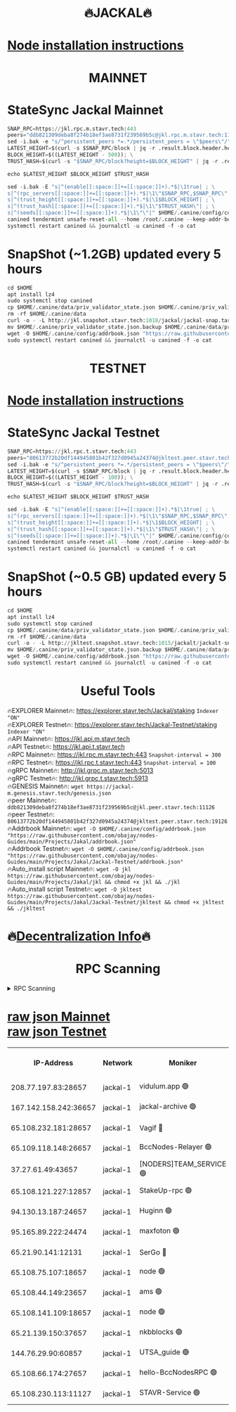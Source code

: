 <h1 align="center"> 🔥JACKAL🔥</h1>

[Node installation instructions](https://github.com/obajay/nodes-Guides/tree/main/Projects/Jakal)
=

<h1 align="center"> MAINNET</h1>

# StateSync Jackal Mainnet
```python
SNAP_RPC=https://jkl.rpc.m.stavr.tech:443
peers="ddb821309deba8f274b18ef3ae8731f239569b5c@jkl.rpc.m.stavr.tech:11126"
sed -i.bak -e "s/^persistent_peers *=.*/persistent_peers = \"$peers\"/" $HOME/.canine/config/config.toml
LATEST_HEIGHT=$(curl -s $SNAP_RPC/block | jq -r .result.block.header.height); \
BLOCK_HEIGHT=$((LATEST_HEIGHT - 500)); \
TRUST_HASH=$(curl -s "$SNAP_RPC/block?height=$BLOCK_HEIGHT" | jq -r .result.block_id.hash)

echo $LATEST_HEIGHT $BLOCK_HEIGHT $TRUST_HASH

sed -i.bak -E "s|^(enable[[:space:]]+=[[:space:]]+).*$|\1true| ; \
s|^(rpc_servers[[:space:]]+=[[:space:]]+).*$|\1\"$SNAP_RPC,$SNAP_RPC\"| ; \
s|^(trust_height[[:space:]]+=[[:space:]]+).*$|\1$BLOCK_HEIGHT| ; \
s|^(trust_hash[[:space:]]+=[[:space:]]+).*$|\1\"$TRUST_HASH\"| ; \
s|^(seeds[[:space:]]+=[[:space:]]+).*$|\1\"\"|" $HOME/.canine/config/config.toml
canined tendermint unsafe-reset-all --home /root/.canine --keep-addr-book
systemctl restart canined && journalctl -u canined -f -o cat
```
# SnapShot (~1.2GB) updated every 5 hours
```python
cd $HOME
apt install lz4
sudo systemctl stop canined
cp $HOME/.canine/data/priv_validator_state.json $HOME/.canine/priv_validator_state.json.backup
rm -rf $HOME/.canine/data
curl -o - -L http://jkl.snapshot.stavr.tech:1018/jackal/jackal-snap.tar.lz4 | lz4 -c -d - | tar -x -C $HOME/.canine --strip-components 2
mv $HOME/.canine/priv_validator_state.json.backup $HOME/.canine/data/priv_validator_state.json
wget -O $HOME/.canine/config/addrbook.json "https://raw.githubusercontent.com/obajay/nodes-Guides/main/Projects/Jakal/addrbook.json"
sudo systemctl restart canined && journalctl -u canined -f -o cat
```

<h1 align="center"> TESTNET</h1>

[Node installation instructions](https://github.com/obajay/nodes-Guides/tree/main/Projects/Jakal/Jackal-Testnet)
=

# StateSync Jackal Testnet
```python
SNAP_RPC=https://jkl.rpc.t.stavr.tech:443
peers="80613772b20df144945801b42f327d0945a24374@jkltest.peer.stavr.tech:19126"
sed -i.bak -e "s/^persistent_peers *=.*/persistent_peers = \"$peers\"/" $HOME/.canine/config/config.toml
LATEST_HEIGHT=$(curl -s $SNAP_RPC/block | jq -r .result.block.header.height); \
BLOCK_HEIGHT=$((LATEST_HEIGHT - 100)); \
TRUST_HASH=$(curl -s "$SNAP_RPC/block?height=$BLOCK_HEIGHT" | jq -r .result.block_id.hash)

echo $LATEST_HEIGHT $BLOCK_HEIGHT $TRUST_HASH

sed -i.bak -E "s|^(enable[[:space:]]+=[[:space:]]+).*$|\1true| ; \
s|^(rpc_servers[[:space:]]+=[[:space:]]+).*$|\1\"$SNAP_RPC,$SNAP_RPC\"| ; \
s|^(trust_height[[:space:]]+=[[:space:]]+).*$|\1$BLOCK_HEIGHT| ; \
s|^(trust_hash[[:space:]]+=[[:space:]]+).*$|\1\"$TRUST_HASH\"| ; \
s|^(seeds[[:space:]]+=[[:space:]]+).*$|\1\"\"|" $HOME/.canine/config/config.toml
canined tendermint unsafe-reset-all --home /root/.canine --keep-addr-book
systemctl restart canined && journalctl -u canined -f -o cat
```
# SnapShot (~0.5 GB) updated every 5 hours
```python
cd $HOME
apt install lz4
sudo systemctl stop canined
cp $HOME/.canine/data/priv_validator_state.json $HOME/.canine/priv_validator_state.json.backup
rm -rf $HOME/.canine/data
curl -o - -L http://jkltest.snapshot.stavr.tech:1015/jackalt/jackalt-snap.tar.lz4 | lz4 -c -d - | tar -x -C $HOME/.canine --strip-components 2
mv $HOME/.canine/priv_validator_state.json.backup $HOME/.canine/data/priv_validator_state.json
wget -O $HOME/.canine/config/addrbook.json "https://raw.githubusercontent.com/obajay/nodes-Guides/main/Projects/Jakal/Jackal-Testnet/addrbook.json"
sudo systemctl restart canined && journalctl -u canined -f -o cat
```

 <h1 align="center"> Useful Tools</h1>

🔥EXPLORER Mainnet🔥:      https://explorer.stavr.tech/Jackal/staking		        `Indexer "ON"` \
🔥EXPLORER Testnet🔥:      https://explorer.stavr.tech/Jackal-Testnet/staking     `Indexer "ON"` \
🔥API Mainnet🔥: 			 		 https://jkl.api.m.stavr.tech \
🔥API Testnet🔥: 			 		 https://jkl.api.t.stavr.tech \
🔥RPC Mainnet🔥:           https://jkl.rpc.m.stavr.tech:443              `Snapshot-interval = 300` \
🔥RPC Testnet🔥:           https://jkl.rpc.t.stavr.tech:443              `Snapshot-interval = 100` \
🔥gRPC Mainnet🔥:          http://jkl.grpc.m.stavr.tech:5013 \
🔥gRPC Testnet🔥:          http://jkl.grpc.t.stavr.tech:5913 \
🔥GENESIS Mainnet🔥:    `wget https://jackal-m.genesis.stavr.tech/genesis.json` \
🔥peer Mainnet🔥:					 `ddb821309deba8f274b18ef3ae8731f239569b5c@jkl.peer.stavr.tech:11126` \
🔥peer Testnet🔥:					 `80613772b20df144945801b42f327d0945a24374@jkltest.peer.stavr.tech:19126` \
🔥Addrbook Mainnet🔥:    ```wget -O $HOME/.canine/config/addrbook.json "https://raw.githubusercontent.com/obajay/nodes-Guides/main/Projects/Jakal/addrbook.json"``` \
🔥Addrbook Testnet🔥:    ```wget -O $HOME/.canine/config/addrbook.json "https://raw.githubusercontent.com/obajay/nodes-Guides/main/Projects/Jakal/Jackal-Testnet/addrbook.json"``` \
🔥Auto_install script Mainnet🔥: ```wget -O jkl https://raw.githubusercontent.com/obajay/nodes-Guides/main/Projects/Jakal/jkl && chmod +x jkl && ./jkl``` \
🔥Auto_install script Testnet🔥: ```wget -O jkltest https://raw.githubusercontent.com/obajay/nodes-Guides/main/Projects/Jakal/Jackal-Testnet/jkltest && chmod +x jkltest && ./jkltest```

🔥[Decentralization Info](https://github.com/obajay/StateSync-snapshots/tree/main/Projects/Jackal/Decentralization)🔥
=

<h1 align="center"> RPC Scanning</h1>

<details>
<summary>RPC Scanning</summary>

<h2 align="center"> We scan nodes in real time every 4 hours. And we provide the final result of RPC endpoints.
We cannot influence the operation of these nodes in any way. </h2>


```python
If Voting Power is higher than 0 --> then the Node is a validator of the network and may be subject to attack and be a potential threat to the chain.
```
```python
We marked such validators with a red symbol
```

</details>

[raw json Mainnet](https://rpc-check.jaclalm.stavr.tech/jaclalm/rpc-jaclalm-result.json) \
[raw json Testnet](https://github.com/obajay/StateSync-snapshots/tree/main/Projects/Jackal/Rpc-Check-Testnet)
=

<table><tr><th>IP-Address</th><th>Network</th><th>Moniker</th><th>Latest Block Height</th><th>Earliest Block Height</th><th>Catching Up</th><th>Tx Index</th><th>Voting Power</th><th>Scan Time</th></tr><tr><td>208.77.197.83:28657</td><td>jackal-1</td><td>vidulum.app 🟢</td><td>6818075</td><td>0</td><td>False</td><td>on</td><td>0</td><td>2024-03-10T23:34:38.560005927UTC</td></tr><tr><td>167.142.158.242:36657</td><td>jackal-1</td><td>jackal-archive 🟢</td><td>6818074</td><td>2770293</td><td>False</td><td>on</td><td>0</td><td>2024-03-10T23:34:41.323500162UTC</td></tr><tr><td>65.108.232.181:28657</td><td>jackal-1</td><td>Vagif 🔴</td><td>6818074</td><td>6462201</td><td>False</td><td>off</td><td>60003</td><td>2024-03-10T23:34:30.322369102UTC</td></tr><tr><td>65.109.118.148:26657</td><td>jackal-1</td><td>BccNodes-Relayer 🟢</td><td>6687138</td><td>6489001</td><td>False</td><td>on</td><td>0</td><td>2024-03-10T23:34:21.230008508UTC</td></tr><tr><td>37.27.61.49:43657</td><td>jackal-1</td><td>[NODERS]TEAM_SERVICE 🟢</td><td>6818066</td><td>6591201</td><td>False</td><td>on</td><td>0</td><td>2024-03-10T23:33:36.449344494UTC</td></tr><tr><td>65.108.121.227:12857</td><td>jackal-1</td><td>StakeUp-rpc 🟢</td><td>6818067</td><td>6604001</td><td>False</td><td>on</td><td>0</td><td>2024-03-10T23:33:50.017608676UTC</td></tr><tr><td>94.130.13.187:24657</td><td>jackal-1</td><td>Huginn 🟢</td><td>6818076</td><td>6707772</td><td>False</td><td>on</td><td>0</td><td>2024-03-10T23:34:45.606828333UTC</td></tr><tr><td>95.165.89.222:24474</td><td>jackal-1</td><td>maxfoton 🟢</td><td>6818007</td><td>6718006</td><td>False</td><td>off</td><td>0</td><td>2024-03-10T23:34:31.070947440UTC</td></tr><tr><td>65.21.90.141:12131</td><td>jackal-1</td><td>SerGo 🔴</td><td>6818067</td><td>6759992</td><td>False</td><td>off</td><td>51100</td><td>2024-03-10T23:33:45.511586872UTC</td></tr><tr><td>65.108.75.107:18657</td><td>jackal-1</td><td>node 🟢</td><td>6818071</td><td>6759992</td><td>False</td><td>on</td><td>0</td><td>2024-03-10T23:34:10.731374355UTC</td></tr><tr><td>65.108.44.149:23657</td><td>jackal-1</td><td>ams 🟢</td><td>6818074</td><td>6760439</td><td>False</td><td>on</td><td>0</td><td>2024-03-10T23:34:31.361549759UTC</td></tr><tr><td>65.108.141.109:18657</td><td>jackal-1</td><td>node 🟢</td><td>6818066</td><td>6773189</td><td>False</td><td>on</td><td>0</td><td>2024-03-10T23:33:40.852507271UTC</td></tr><tr><td>65.21.139.150:37657</td><td>jackal-1</td><td>nkbblocks 🟢</td><td>6818067</td><td>6785001</td><td>False</td><td>on</td><td>0</td><td>2024-03-10T23:33:45.215563274UTC</td></tr><tr><td>144.76.29.90:60857</td><td>jackal-1</td><td>UTSA_guide 🟢</td><td>6818073</td><td>6796006</td><td>False</td><td>on</td><td>0</td><td>2024-03-10T23:34:25.521736728UTC</td></tr><tr><td>65.108.66.174:27657</td><td>jackal-1</td><td>hello-BccNodesRPC 🟢</td><td>6818073</td><td>6814501</td><td>False</td><td>on</td><td>0</td><td>2024-03-10T23:34:25.823114305UTC</td></tr><tr><td>65.108.230.113:11127</td><td>jackal-1</td><td>STAVR-Service 🟢</td><td>6818074</td><td>6817201</td><td>False</td><td>on</td><td>0</td><td>2024-03-10T23:34:31.672035774UTC</td></tr></table>
